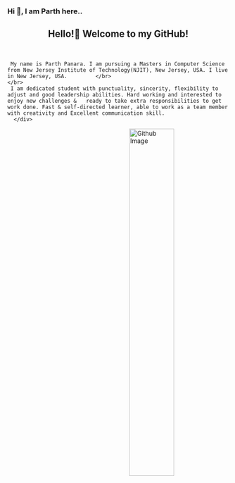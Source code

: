 ###  Hi 👋, I am Parth here..

<html>
<body>
   <div align="center">
     <h2>Hello!👋 Welcome to my GitHub!</h2></br>
   </div>


 <div class="container">
  <div class="row">
    <div class="col">
       
     My name is Parth Panara. I am pursuing a Masters in Computer Science from New Jersey Institute of Technology(NJIT), New Jersey, USA. I live in New Jersey, USA.         </br>
    </br>
     I am dedicated student with punctuality, sincerity, flexibility to adjust and good leadership abilities. Hard working and interested to enjoy new challenges &   ready to take extra responsibilities to get work done. Fast & self-directed learner, able to work as a team member with creativity and Excellent communication skill.
      </div>
     
   <div class="col">
   <img width="45%" align="right" alt="Github Image" src="https://img.freepik.com/free-vector/programming-concept-illustration_114360-1351.jpg?         w=826&t=st=1663649634~exp=1663650234~hmac=9821f831ff42d2790cc942e3ef6194a385d3af18a75736d632d62d845cef38c1/">
     </div>
   
 </div>
</div>

   


</body>
</html>


